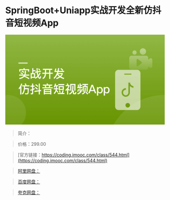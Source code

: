# SpringBoot+Uniapp实战开发全新仿抖音短视频App

![img](../../assets/617b6b8709cd81b500000000.png)

> 简介：

> 价格：299.00

> [官方链接：https://coding.imooc.com/class/544.html](https://coding.imooc.com/class/544.html)

> [阿里网盘：]()

> [百度网盘：]()

> [夸克网盘：]()
